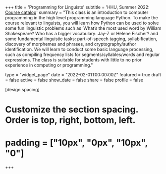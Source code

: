 +++
title = 'Programming for Linguists'
subtitle = 'HHU, Summer 2022: [Course catalog]()'
summary = "This class is an introduction to computer programming in the high level programming language Python. To make the course relevant to linguists, you will learn how Python can be used to solve some fun linguistic problems such as ‘What’s the most used word by William Shakespeare? Who has a bigger vocabulary: Jay-Z or Helene Fischer? and some fundamental linguistic tasks: part-of-speech tagging, syllabification, discovery of morphemes and phrases, and cryptography/author identification. We will learn to conduct some basic language processing, such as compiling frequency lists for segments/syllables/words and regular expressions. The class is suitable for students with little to no prior experience in computing or programming."

type = "widget_page"
date = "2022-02-01T00:00:00Z"
featured = true
draft = false
active = false
show_date = false
share = false
profile = false

[design.spacing]
  # Customize the section spacing. Order is top, right, bottom, left.
  # padding = ["10px", "0px", "10px", "0"]

+++

